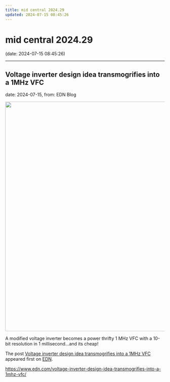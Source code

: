 ```yaml
---
title: mid central 2024.29
updated: 2024-07-15 08:45:26
---
```


# mid central 2024.29

(date: 2024-07-15 08:45:26)

---

## Voltage inverter design idea transmogrifies into a 1MHz VFC

date: 2024-07-15, from: EDN Blog

<img width="859" height="724" src="https://www.edn.com/wp-content/uploads/1MHzSimpleVFC_Figure-3.png?fit=859%2C724" class="webfeedsFeaturedVisual wp-post-image" alt="" style="display: block; margin-bottom: 5px; clear:both;max-width: 100%;" link_thumbnail="" decoding="async" fetchpriority="high" srcset="https://www.edn.com/wp-content/uploads/1MHzSimpleVFC_Figure-3.png?w=859 859w, https://www.edn.com/wp-content/uploads/1MHzSimpleVFC_Figure-3.png?w=300 300w, https://www.edn.com/wp-content/uploads/1MHzSimpleVFC_Figure-3.png?w=768 768w" sizes="(max-width: 859px) 100vw, 859px" /><p>A modified voltage inverter becomes a power thrifty 1 MHz VFC with a 10-bit resolution in 1 millisecond...and its cheap!</p>
<p>The post <a href="https://www.edn.com/voltage-inverter-design-idea-transmogrifies-into-a-1mhz-vfc/" data-wpel-link="internal">Voltage inverter design idea transmogrifies into a 1MHz VFC</a> appeared first on <a href="https://www.edn.com" data-wpel-link="internal">EDN</a>.</p>
 

<https://www.edn.com/voltage-inverter-design-idea-transmogrifies-into-a-1mhz-vfc/>

